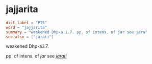 # jajjarita

``` toml
dict_label = "PTS"
word = "jajjarita"
summary = "weakened Dhp-a.i.7. pp. of intens. of jar see jara"
see_also = ["jarati"]
```

weakened Dhp\-a.i.7.

pp. of intens. of *jar* see *[jarati](jarati.md)*

